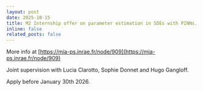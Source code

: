```yaml
---
layout: post
date: 2025-10-15
title: M2 Internship offer on parameter estimation in SDEs with PINNs.
inline: false
related_posts: false
---
```


More info at [https://mia-ps.inrae.fr/node/909](https://mia-ps.inrae.fr/node/909)

Joint supervision with Lucia Clarotto, Sophie Donnet and Hugo Gangloff.

Apply before January 30th 2026.

